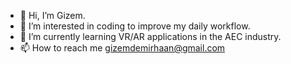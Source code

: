 - 👋 Hi, I’m Gizem.
- 👀 I’m interested in coding to improve my daily workflow.
- 🌱 I’m currently learning VR/AR applications in the AEC industry.
- 📫 How to reach me gizemdemirhaan@gmail.com

<!---
gizemgd/gizemgd is a ✨ special ✨ repository because its `README.md` (this file) appears on your GitHub profile.
You can click the Preview link to take a look at your changes.
--->
